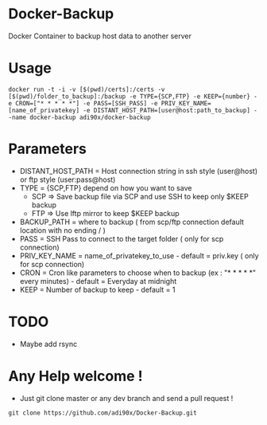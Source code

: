 # Docker-Backup

Docker Container to backup host data to another server

# Usage

```
docker run -t -i -v [$(pwd)/certs]:/certs -v [$(pwd)/folder_to_backup]:/backup -e TYPE={SCP,FTP} -e KEEP={number} -e CRON=["* * * * *"] -e PASS=[SSH_PASS] -e PRIV_KEY_NAME=[name_of_privatekey] -e DISTANT_HOST_PATH=[user@host:path_to_backup] --name docker-backup adi90x/docker-backup
```

# Parameters

* DISTANT_HOST_PATH = Host connection string in ssh style (user@host) or ftp style (user:pass@host)
* TYPE = {SCP,FTP} depend on how you want to save 
    * SCP => Save backup file via SCP and use SSH to keep only $KEEP backup
    * FTP => Use lftp mirror to keep $KEEP backup
* BACKUP_PATH = where to backup ( from scp/ftp connection default location with no ending / )
* PASS = SSH Pass to connect to the target folder ( only for scp connection)
* PRIV_KEY_NAME = name_of_privatekey_to_use - default = priv.key ( only for scp connection)
* CRON = Cron like parameters to choose when to backup (ex : "* * * * *" every minutes) - default = Everyday at midnight
* KEEP = Number of backup to keep - default = 1

# TODO

* Maybe add rsync 

# Any Help welcome !

* Just git clone master or any dev branch and send a pull request !
````
git clone https://github.com/adi90x/Docker-Backup.git
````
